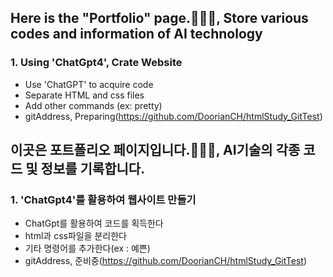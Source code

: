 ## Here is the "Portfolio" page.👋👋👋, Store various codes and information of AI technology

### 1. Using 'ChatGpt4', Crate Website
- Use 'ChatGPT' to acquire code
- Separate HTML and css files
- Add other commands (ex: pretty)
- gitAddress, Preparing(https://github.com/DoorianCH/htmlStudy_GitTest)





## 이곳은 포트폴리오 페이지입니다.👋👋👋, AI기술의 각종 코드 및 정보를 기록합니다.

### 1. 'ChatGpt4'를 활용하여 웹사이트 만들기
- ChatGpt를 활용하여 코드를 획득한다
- html과 css파일을 분리한다
- 기타 명령어를 추가한다(ex : 예쁜)
- gitAddress, 준비중(https://github.com/DoorianCH/htmlStudy_GitTest)

<!--
**DoorianCH/DoorianCH** is a ✨ _special_ ✨ repository because its `README.md` (this file) appears on your GitHub profile.

Here are some ideas to get you started:

- 🔭 I’m currently working on ...
- 🌱 I’m currently learning ...
- 👯 I’m looking to collaborate on ...
- 🤔 I’m looking for help with ...
- 💬 Ask me about ...
- 📫 How to reach me: ...
- 😄 Pronouns: ...
- ⚡ Fun fact: ...
-->
